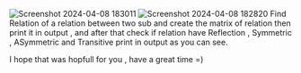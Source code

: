![Screenshot 2024-04-08 183011](https://github.com/HojjatAhmadi/Find-Relation/assets/127611388/86ba1878-88e4-475f-af06-d07ab163c4f3)
![Screenshot 2024-04-08 182820](https://github.com/HojjatAhmadi/Find-Relation/assets/127611388/44a53c90-bcdf-4ff4-96e4-04ca81920086)
Find Relation of a relation between two sub and create the matrix of relation then print it in output ,
and after that check if relation have Reflection , Symmetric , ASymmetric and Transitive print in output as you can see.

I hope that was hopfull for you , have a great time =)
